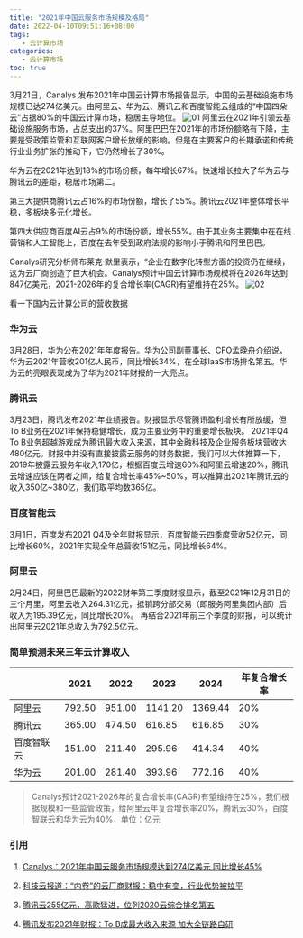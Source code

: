 ```yaml
---
title: "2021年中国云服务市场规模及格局"
date: 2022-04-10T09:51:16+08:00
tags:
   - 云计算市场 
categories:
   - 云计算市场 
toc: true
---
```


3月21日，Canalys 发布2021年中国云计算市场报告显示，中国的云基础设施市场规模已达274亿美元。由阿里云、华为云、腾讯云和百度智能云组成的“中国四朵云”占据80%的中国云计算市场，稳居主导地位。
![01](./cloud-2021-01.png)
阿里云在2021年引领云基础设施服务市场，占总支出的37%。阿里巴巴在2021年的市场份额略有下降，主要是受政策监管和互联网客户增长放缓的影响。但是在主要客户的长期承诺和传统行业业务扩张的推动下，它仍然增长了30%。

华为云在2021年达到18%的市场份额，每年增长67%。快速增长拉大了华为云与腾讯云的差距，稳居市场第二。

第三大提供商腾讯云占16%的市场份额，增长了55%。腾讯云2021年整体增长平稳，多板块多元化增长。

第四大供应商百度AI云占9%的市场份额，增长55%。由于其业务主要集中在在线营销和人工智能上，百度在去年受到政府法规的影响小于腾讯和阿里巴巴。

Canalys研究分析师布莱克·默里表示，“企业在数字化转型方面的投资仍在继续，这为云厂商创造了巨大机会。Canalys预计中国云计算市场规模将在2026年达到847亿美元，2021-2026年的复合增长率(CAGR)有望维持在25%。
![02](./cloud-2021-02.png)

看一下国内云计算公司的营收数据

### 华为云

3月28日，华为公布2021年年度报告。华为公司副董事长、CFO孟晚舟介绍说，华为云2021年营收201亿人民币，同比增长34%，在全球IaaS市场排名第五。华为云的亮眼表现成为了华为2021年财报的一大亮点。

### 腾讯云

3月23日，腾讯发布2021年业绩报告。财报显示尽管腾讯盈利增长有所放缓，但To B业务在2021年保持稳健增长，成为主要业务中的重要增长板块。
2021年Q4 To B业务超越游戏成为腾讯最大收入来源，其中金融科技及企业服务板块营收达480亿元。财报中并没有直接披露云服务的财务数据，我们可以大体推算一下，
2019年披露云服务年收入170亿，根据百度云增速60%和阿里云增速20%，腾讯云增速应该在两者之间，给复合增长率45%~50%，可以推算出2021年腾讯云的收入350亿~380亿，我们取平均数365亿。

### 百度智能云

3月1日，百度发布2021 Q4及全年财报显示，百度智能云四季度营收52亿元，同比增长60%，2021年实现全年总营收151亿元，同比增长64%。

### 阿里云

2月24日，阿里巴巴最新的2022财年第三季度财报显示，截至2021年12月31日的三个月里，阿里云收入264.31亿元，抵销跨分部交易（即服务阿里集团内部）后收入为195.39亿元，同比增长20%。
再结合2021年前三个季度的财报，可以统计出阿里云2021年总收入为792.5亿元。



### 简单预测未来三年云计算收入

<style>
</style>

|       | 2021   | 2022   | 2023    | 2024    | 年复合增长率 |
| ----- | ------ | ------ | ------- | ------- | ------ |
| 阿里云   | 792.50 | 951.00 | 1141.20 | 1369.44 | 20%    |
| 腾讯云   | 365.00 | 474.50 | 616.85  | 616.85  | 30%    |
| 百度智联云 | 151.00 | 211.40 | 295.96  | 414.34  | 40%    |
| 华为云   | 201.00 | 281.40 | 393.96  | 772.16  | 40%    |

> Canalys预计2021-2026年的复合增长率(CAGR)有望维持在25%，我们根据规模和一些监管政策，给阿里云年复合增长率20%，腾讯云30%，百度智联云和华为云为40%，单位：亿元

### 引用
1. [Canalys：2021年中国云服务市场规模达到274亿美元 同比增长45%](http://www.199it.com/archives/1408668.html)

2. [科技云报道：“内卷”的云厂商财报：稳中有变，行业优势被拉平](https://www.163.com/dy/article/H4AOIVBR051193NI.html)

3. [腾讯云255亿元，高歌猛进，位列2020云综合排名第五](https://www.sohu.com/a/498478505_117561)

4. [腾讯发布2021年财报：To B成最大收入来源 加大全链路自研](https://finance.eastmoney.com/a/202203242321922523.html)
